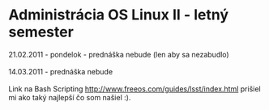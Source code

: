 <h1>Administrácia OS Linux II - letný semester</h1><div>21.02.2011 - pondelok - prednáška nebude (len aby sa nezabudlo)</div><div><br></div><div>14.03.2011 - prednáška nebude</div><div><br></div><div>Link na Bash Scripting&nbsp;<a href="http://www.freeos.com/guides/lsst/index.html">http://www.freeos.com/guides/lsst/index.html</a>&nbsp;prišiel mi ako taký najlepší čo som našiel :).</div>